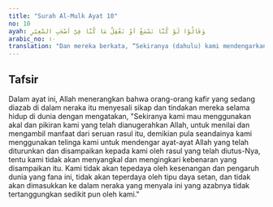 ```yaml
---
title: "Surah Al-Mulk Ayat 10"
no: 10
ayah: وَقَالُوْا لَوْ كُنَّا نَسْمَعُ اَوْ نَعْقِلُ مَا كُنَّا فِيْٓ اَصْحٰبِ السَّعِيْرِ
arabic_no: ١٠
translation: "Dan mereka berkata, “Sekiranya (dahulu) kami mendengarkan atau memikirkan (peringatan itu) tentulah kami tidak termasuk penghuni neraka yang menyala-nyala.”"
---
```


## Tafsir

Dalam ayat ini, Allah menerangkan bahwa orang-orang kafir yang sedang diazab di dalam neraka itu menyesali sikap dan tindakan mereka selama hidup di dunia dengan mengatakan, "Sekiranya kami mau menggunakan akal dan pikiran kami yang telah dianugerahkan Allah, untuk menilai dan mengambil manfaat dari seruan rasul itu, demikian pula seandainya kami menggunakan telinga kami untuk mendengar ayat-ayat Allah yang telah diturunkan dan disampaikan kepada kami oleh rasul yang telah diutus-Nya, tentu kami tidak akan menyangkal dan mengingkari kebenaran yang disampaikan itu. Kami tidak akan tepedaya oleh kesenangan dan pengaruh dunia yang fana ini, tidak akan teperdaya oleh tipu daya setan, dan tidak akan dimasukkan ke dalam neraka yang menyala ini yang azabnya tidak tertanggungkan sedikit pun oleh kami."